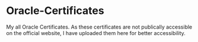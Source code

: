 # Oracle-Certificates

My all Oracle Certificates. As these certificates are not publically accessible on the official website, I have uploaded them here for better accessibility.
